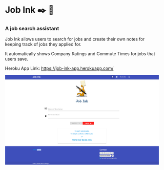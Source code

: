 # Job Ink :black_nib: :notebook:

### A job search assistant

Job Ink allows users to search for jobs and create their own notes for keeping track of jobs they applied for.

It automatically shows Company Ratings and Commute Times for jobs that users save.


Heroku App Link: https://job-ink-app.herokuapp.com/

![Screenshot](https://github.com/sunita321/JobInk/blob/master/screenshot1.jpeg)